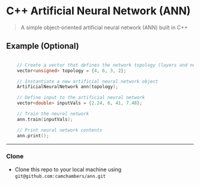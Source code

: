 # C++ Artificial Neural Network (ANN)

> A simple object-oriented artificial neural network (ANN) built in C++
## Example (Optional)

```cpp

    // Create a vector that defines the network topology (layers and nodes per layer)
    vector<unsigned> topology = {4, 6, 3, 2};

    // Instantiate a new artificial neural network object
    ArtificialNeuralNetwork ann(topology);

    // Define input to the artificial neural network
    vector<double> inputVals = {2.24, 6, 41, 7.48};

    // Train the neural network
    ann.train(inputVals);

    // Print neural network contents
    ann.print();

```

---
### Clone

- Clone this repo to your local machine using `git@github.com:camchambers/ann.git`
